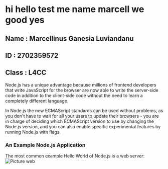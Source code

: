 # hi hello test me name marcell we good yes

## Name     : Marcellinus Ganesia Luviandanu
## ID       : 2702359572
## Class    : L4CC


Node.js has a unique advantage because millions of frontend developers that write JavaScript for the browser are now able to write the server-side code in addition to the client-side code without the need to learn a completely different language.

In Node.js the new ECMAScript standards can be used without problems, as you don't have to wait for all your users to update their browsers - you are in charge of deciding which ECMAScript version to use by changing the Node.js version, and you can also enable specific experimental features by running Node.js with flags.

### An Example Node.js Application
The most common example Hello World of Node.js is a web server:
![Picture web](https://i.sstatic.net/3MdbZ.png)
